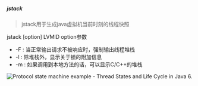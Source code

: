 ##### jstack

> jstack用于生成java虚拟机当前时刻的线程快照

jstack [option] LVMID
option参数

- -F : 当正常输出请求不被响应时，强制输出线程堆栈
- -l : 除堆栈外，显示关于锁的附加信息
- -m : 如果调用到本地方法的话，可以显示C/C++的堆栈



![Protocol state machine example - Thread States and Life Cycle in Java 6.](https://www.uml-diagrams.org/examples/state-machine-example-java-6-thread-states.png)


